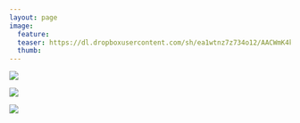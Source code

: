 ```yaml
---
layout: page
image:
  feature:
  teaser: https://dl.dropboxusercontent.com/sh/ea1wtnz7z734o12/AACWmK4kut46kioyyXOFb8Wya/mikin-kuvat/2/DSC05543-245px.jpg
  thumb:
---
```


[![](https://dl.dropboxusercontent.com/sh/ea1wtnz7z734o12/AABlblX1OBTa6Zfg7pl0mi4ca/mikin-kuvat/2/DSC05528-800px.jpg)](https://dl.dropboxusercontent.com/sh/ea1wtnz7z734o12/AADkJQ2kItaELW-5snvd4Yh9a/mikin-kuvat/2/DSC05528.jpg)

[![](https://dl.dropboxusercontent.com/sh/ea1wtnz7z734o12/AADRpVTr7lka2UZZj5h487Hfa/mikin-kuvat/2/DSC05534-800px.jpg)](https://dl.dropboxusercontent.com/sh/ea1wtnz7z734o12/AAB3G2SSaUGg5HZ7qyBrYx_Qa/mikin-kuvat/2/DSC05534.jpg)

[![](https://dl.dropboxusercontent.com/sh/ea1wtnz7z734o12/AABlbGGQrmduhtHop8gmtS--a/mikin-kuvat/2/DSC05543-800px.jpg)](https://dl.dropboxusercontent.com/sh/ea1wtnz7z734o12/AACG_vAH8M5Kx4e2L3pnRa19a/mikin-kuvat/2/DSC05543.jpg)
